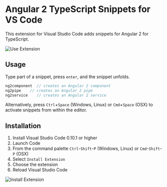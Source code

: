 # Angular 2 TypeScript Snippets for VS Code

This extension for Visual Studio Code adds snippets for Angular 2 for TypeScript.

![Use Extension](https://github.com/johnpapa/vscode-angular2-snippets/raw/master/images/use-extension.gif)

## Usage
Type part of a snippet, press `enter`, and the snippet unfolds.

```javascript
ng2component  // creates an Angular 2 component
ng2pipe    // creates an Angular 2 pipe
ng2service    // creates an Angular 2 service
```

Alternatively, press `Ctrl`+`Space` (Windows, Linux) or `Cmd`+`Space` (OSX) to activate snippets from within the editor.

## Installation

1. Install Visual Studio Code 0.10.1 or higher
2. Launch Code
3. From the command palette `Ctrl`-`Shift`-`P` (Windows, Linux) or `Cmd`-`Shift`-`P` (OSX)
4. Select `Install Extension`
5. Choose the extension
6. Reload Visual Studio Code

![Install Extension](https://github.com/johnpapa/vscode-angular2-snippets/raw/master/images/install-extension.gif)
